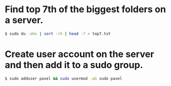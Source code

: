 # Find top 7th of the biggest folders on a server.
```bash
$ sudo du -ahx | sort -rh | head -7 > top7.txt
```

# Create user account on the server and then add it to a sudo group.

```bash
$ sudo adduser pavel && sudo usermod -aG sudo pavel
``` 
